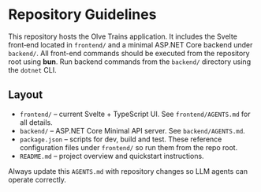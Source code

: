 # Repository Guidelines

This repository hosts the Olve Trains application.  It includes the Svelte
front‑end located in `frontend/` and a minimal ASP.NET Core backend under
`backend/`. All front-end commands should be executed from the repository root
using **bun**. Run backend commands from the `backend/` directory using the
`dotnet` CLI.

## Layout

- `frontend/` – current Svelte + TypeScript UI. See `frontend/AGENTS.md` for all
  details.
- `backend/` – ASP.NET Core Minimal API server. See `backend/AGENTS.md`.
- `package.json` – scripts for dev, build and test. These reference
  configuration files under `frontend/` so run them from the repo root.
- `README.md` – project overview and quickstart instructions.

Always update this `AGENTS.md` with repository changes so LLM agents can operate
correctly.
